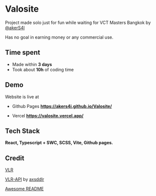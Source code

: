 
# Valosite

Project made solo just for fun while waiting for VCT Masters Bangkok by [@akerS4I](https://github.com/akerS4I)

Has no goal in earning money or any commercial use.

## Time spent

- Made within **3 days**
- Took about **10h** of coding time

## Demo

Website is live at

- Github Pages
**<https://akers4i.github.io/Valosite/>**

- Vercel
**<https://valosite.vercel.app/>**

## Tech Stack

**React, Typescript + SWC, SCSS, Vite, Github pages.**

## Credit

[VLR](https://www.vlr.gg/)

[VLR-API](https://github.com/axsddlr/vlrggapi) by [axsddlr](https://github.com/axsddlr/)

[Awesome README](https://github.com/matiassingers/awesome-readme)
